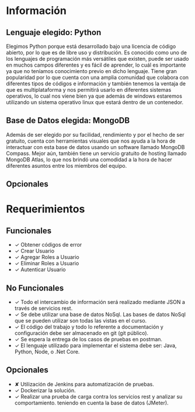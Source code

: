 # Información

## Lenguaje elegido: Python
Elegimos Python porque está desarrollado bajo una licencia de código abierto, por lo que es de libre uso y distribución.
Es conocido como uno de los lenguajes de programación más versátiles que existen, puede ser usado en muchos campos diferentes y es fácil de aprender, lo cuál es importante ya que no teníamos conocimiento previo en dicho lenguaje.
Tiene gran popularidad por lo que cuenta con una amplia comunidad que colabora con diferentes tipos de códigos e información y también tenemos la ventaja de que es multiplataforma y nos permitirá usarlo en diferentes sistemas operativos, lo cual nos viene bien ya que además de windows estaremos utilizando un sistema operativo linux que estará dentro de un contenedor.

## Base de Datos elegida: MongoDB
Además de ser elegido por su facilidad, rendimiento y por el hecho de ser gratuito, cuenta con herramientas visuales que nos ayuda a la hora de interactuar con esta base de datos usando un software llamado MongoDB Compass.
Mejor aún, también tiene un servicio gratuito de hosting llamado MongoDB Atlas, lo que nos brindó una comodidad a la hora de hacer diferentes asuntos entre los miembros del equipo.

## Opcionales

# Requerimientos

## Funcionales
- ✓ Obtener códigos de error
- ✓ Crear Usuario
- ✓ Agregar Roles a Usuario
- ✓ Eliminar Roles a Usuario
- ✓ Autenticar Usuario

## No Funcionales
- ✓ Todo el intercambio de información será realizado mediante JSON a través de servicios rest.
- ✓ Se debe utilizar una base de datos NoSql. Las bases de datos NoSql que se pueden utilizar son todas las vistas en el curso.
- ✓ El código del trabajo y todo lo referente a documentación y configuración debe ser almacenado en git (git público).
- ✓ Se espera la entrega de los casos de pruebas en postman.
- ✓ El lenguaje utilizado para implementar el sistema debe ser: Java, Python, Node, o .Net Core.

## Opcionales
- ✘ Utilización de Jenkins para automatización de pruebas.
- ✓ Dockerizar la solución.
- ✓ Realizar una prueba de carga contra los servicios rest y analizar su comportamiento.
teniendo en cuenta la base de datos (JMeter).
